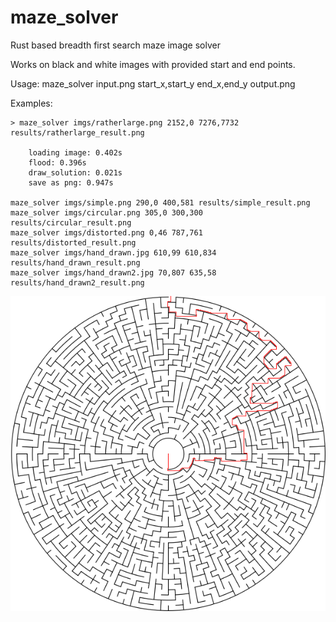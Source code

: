 # maze_solver
Rust based breadth first search maze image solver

Works on black and white images with provided start and end points. 

Usage:
    maze_solver input.png start_x,start_y end_x,end_y output.png 

Examples:

    > maze_solver imgs/ratherlarge.png 2152,0 7276,7732 results/ratherlarge_result.png

        loading image: 0.402s
        flood: 0.396s
        draw_solution: 0.021s
        save as png: 0.947s

    maze_solver imgs/simple.png 290,0 400,581 results/simple_result.png 
    maze_solver imgs/circular.png 305,0 300,300 results/circular_result.png
    maze_solver imgs/distorted.png 0,46 787,761 results/distorted_result.png
    maze_solver imgs/hand_drawn.jpg 610,99 610,834 results/hand_drawn_result.png 
    maze_solver imgs/hand_drawn2.jpg 70,807 635,58 results/hand_drawn2_result.png


![](https://raw.githubusercontent.com/ChrisBecker2/maze_solver/main/results/circular_result.png)